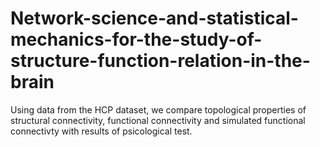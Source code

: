 # Network-science-and-statistical-mechanics-for-the-study-of-structure-function-relation-in-the-brain
Using data from the HCP dataset, we compare topological properties of structural connectivity, functional connectivity and simulated functional connectivty with results of psicological test.
